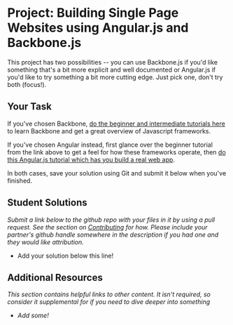 # Project: Building Single Page Websites using Angular.js and Backbone.js

This project has two possibilities -- you can use Backbone.js if you'd like something that's a bit more explicit and well documented or Angular.js if you'd like to try something a bit more cutting edge.  Just pick one, don't try both (focus!).

## Your Task

If you've chosen Backbone, [do the beginner and intermediate tutorials here](http://cssor.com/wp-content/uploads/2012/10/Backbone-Tutorials.pdf) to learn Backbone and get a great overview of Javascript frameworks.

If you've chosen Angular instead, first glance over the beginner tutorial from the link above to get a feel for how these frameworks operate, then [do this Angular.js tutorial which has you build a real web app](http://docs.angularjs.org/tutorial).

In both cases, save your solution using Git and submit it below when you've finished.


## Student Solutions

*Submit a link below to the github repo with your files in it by using a pull request.  See the section on [Contributing](http://github.com/TheOdinProject/curriculum/blob/master/contributing.md) for how.  Please include your partner's github handle somewhere in the description if you had one and they would like attribution.*

* Add your solution below this line!


## Additional Resources

*This section contains helpful links to other content. It isn't required, so consider it supplemental for if you need to dive deeper into something*

* *Add some!*
